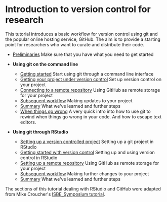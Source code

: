 # Introduction to version control for research

This tutorial introduces a basic workflow for version control using
git and the popular online hosting service, GitHub. The aim is to
provide a starting point for researchers who want to curate and
distribute their code.

* [Preliminaries](./prelim.md) Make sure that you have what you need to
get started

* **Using git on the command line**
    - [Getting started](./get_started.md) Start using git through a command line interface
    - [Getting your project under version control](./version_control.md) Set up version control on your project
    - [Connecting to a remote repository](./remote.md) Using GitHub as remote storage for your project
    - [Subsequent workflow](./workflow.md) Making updates to your project
    - [Summary](./summary.md) What we've learned and further steps
    - [When things go wrong](./when-things-go-wrong.md) A very quick intro into how to use git to 
    rewind when things go wrong in your code. And how to escape text editors.

* **Using git through RStudio**
    * [Setting up a version controlled project](./rstudio_setup.md) Setting up a git project in RStudio
    * [Getting started with version control](./rstudio_vc.md) Setting up and using version control in RStudio
    * [Setting up a remote repository](./rstudio_remote.md) Using GitHub as remote storage for your project
    * [Subsequent workflow](./rstudio_updates.md) Making further changes to your project
    * [Summary](./rstudio_summary.md) What we've learned and further steps

The sections of this tutorial dealing with RStudio and GitHub were
adapted from Mike Croucher's
[ISBE_Symposium tutorial](https://github.com/mikecroucher/ISBE_Symposium).
